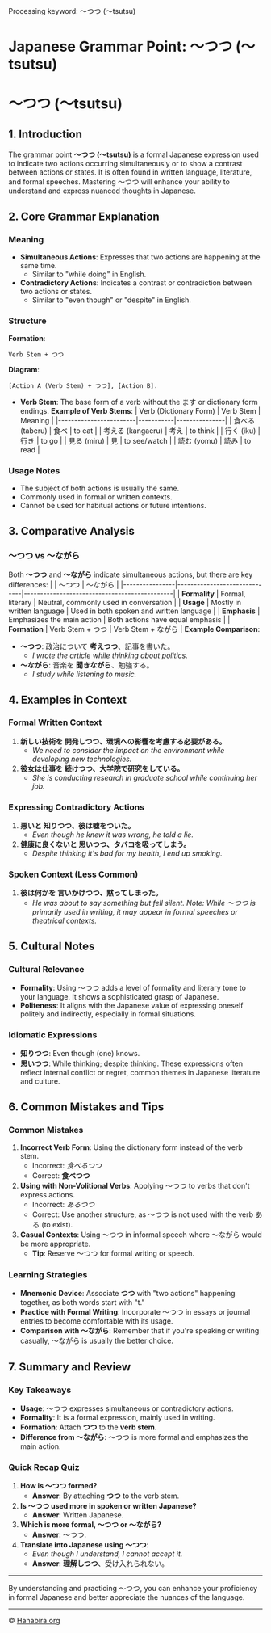Processing keyword: ～つつ (〜tsutsu)
# Japanese Grammar Point: ～つつ (〜tsutsu)
# ～つつ (〜tsutsu)
## 1. Introduction
The grammar point **～つつ (〜tsutsu)** is a formal Japanese expression used to indicate two actions occurring simultaneously or to show a contrast between actions or states. It is often found in written language, literature, and formal speeches. Mastering ～つつ will enhance your ability to understand and express nuanced thoughts in Japanese.
## 2. Core Grammar Explanation
### Meaning
- **Simultaneous Actions**: Expresses that two actions are happening at the same time.
  - Similar to "while doing" in English.
- **Contradictory Actions**: Indicates a contrast or contradiction between two actions or states.
  - Similar to "even though" or "despite" in English.
### Structure
**Formation**:
```
Verb Stem + つつ
```
**Diagram**:
```plaintext
[Action A (Verb Stem) + つつ], [Action B].
```
- **Verb Stem**: The base form of a verb without the ます or dictionary form endings.
**Example of Verb Stems**:
| Verb (Dictionary Form) | Verb Stem | Meaning       |
|------------------------|-----------|---------------|
| 食べる (taberu)         | 食べ       | to eat        |
| 考える (kangaeru)       | 考え       | to think      |
| 行く (iku)              | 行き       | to go         |
| 見る (miru)             | 見         | to see/watch  |
| 読む (yomu)             | 読み       | to read       |
### Usage Notes
- The subject of both actions is usually the same.
- Commonly used in formal or written contexts.
- Cannot be used for habitual actions or future intentions.
## 3. Comparative Analysis
### ～つつ vs 〜ながら
Both **～つつ** and **〜ながら** indicate simultaneous actions, but there are key differences:
|                | ～つつ                        | 〜ながら                                    |
|----------------|------------------------------|----------------------------------------------|
| **Formality**  | Formal, literary             | Neutral, commonly used in conversation       |
| **Usage**      | Mostly in written language   | Used in both spoken and written language     |
| **Emphasis**   | Emphasizes the main action   | Both actions have equal emphasis             |
| **Formation**  | Verb Stem + つつ             | Verb Stem + ながら                           |
**Example Comparison**:
- **～つつ**: 政治について **考えつつ**、記事を書いた。
  - _I wrote the article while thinking about politics._
- **〜ながら**: 音楽を **聞きながら**、勉強する。
  - _I study while listening to music._
## 4. Examples in Context
### Formal Written Context
1. **新しい技術を **開発しつつ**、環境への影響を考慮する必要がある。**
   - _We need to consider the impact on the environment while developing new technologies._
2. **彼女は仕事を **続けつつ**、大学院で研究をしている。**
   - _She is conducting research in graduate school while continuing her job._
### Expressing Contradictory Actions
1. **悪いと **知りつつ**、彼は嘘をついた。**
   - _Even though he knew it was wrong, he told a lie._
2. **健康に良くないと **思いつつ**、タバコを吸ってしまう。**
   - _Despite thinking it's bad for my health, I end up smoking._
### Spoken Context (Less Common)
1. **彼は何かを **言いかけつつ**、黙ってしまった。**
   - _He was about to say something but fell silent._
*Note: While ～つつ is primarily used in writing, it may appear in formal speeches or theatrical contexts.*
## 5. Cultural Notes
### Cultural Relevance
- **Formality**: Using ～つつ adds a level of formality and literary tone to your language. It shows a sophisticated grasp of Japanese.
- **Politeness**: It aligns with the Japanese value of expressing oneself politely and indirectly, especially in formal situations.
### Idiomatic Expressions
- **知りつつ**: Even though (one) knows.
- **思いつつ**: While thinking; despite thinking.
These expressions often reflect internal conflict or regret, common themes in Japanese literature and culture.
## 6. Common Mistakes and Tips
### Common Mistakes
1. **Incorrect Verb Form**: Using the dictionary form instead of the verb stem.
   - Incorrect: *食べるつつ*
   - Correct: **食べつつ**
2. **Using with Non-Volitional Verbs**: Applying ～つつ to verbs that don't express actions.
   - Incorrect: *あるつつ*
   - Correct: Use another structure, as ～つつ is not used with the verb ある (to exist).
3. **Casual Contexts**: Using ～つつ in informal speech where 〜ながら would be more appropriate.
   - **Tip**: Reserve ～つつ for formal writing or speech.
### Learning Strategies
- **Mnemonic Device**: Associate **つつ** with "two actions" happening together, as both words start with "t."
- **Practice with Formal Writing**: Incorporate ～つつ in essays or journal entries to become comfortable with its usage.
- **Comparison with 〜ながら**: Remember that if you're speaking or writing casually, 〜ながら is usually the better choice.
## 7. Summary and Review
### Key Takeaways
- **Usage**: ～つつ expresses simultaneous or contradictory actions.
- **Formality**: It is a formal expression, mainly used in writing.
- **Formation**: Attach **つつ** to the **verb stem**.
- **Difference from 〜ながら**: ～つつ is more formal and emphasizes the main action.
### Quick Recap Quiz
1. **How is ～つつ formed?**
   - **Answer**: By attaching **つつ** to the verb stem.
2. **Is ～つつ used more in spoken or written Japanese?**
   - **Answer**: Written Japanese.
3. **Which is more formal, ～つつ or 〜ながら?**
   - **Answer**: ～つつ.
4. **Translate into Japanese using ～つつ**:
   - _Even though I understand, I cannot accept it._
   - **Answer**: **理解しつつ**、受け入れられない。

---
By understanding and practicing ～つつ, you can enhance your proficiency in formal Japanese and better appreciate the nuances of the language.


---

© [Hanabira.org](https://hanabira.org)
